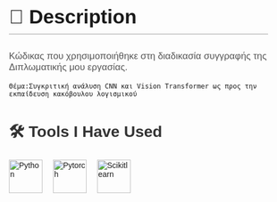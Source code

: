 <section style="font-family: Arial, sans-serif; padding: 20px;">
  <h1 style="font-size: 2.5em; border-bottom: 2px solid #ccc; padding-bottom: 10px;">📄 Description</h1>
  <p style="font-size: 1.2em; color: #555;">
    Κώδικας που χρησιμοποιήθηκε στη διαδικασία συγγραφής της Διπλωματικής μου εργασίας.

    Θέμα:Συγκριτική ανάλυση CNN και Vision Transformer ως προς την εκπαίδευση κακόβουλου λογισμικού
  </p>

  <h2 style="margin-top: 40px; font-size: 2em; color: #333;">🛠️ Tools I Have Used</h2>
  <p align="left" style="margin-top: 20px;">
    <img src="https://cdn.jsdelivr.net/gh/devicons/devicon@latest/icons/python/python-original-wordmark.svg" alt="Python" width="60" height="60" style="margin-right: 15px;" />
    <img src="https://cdn.jsdelivr.net/gh/devicons/devicon@latest/icons/pytorch/pytorch-original-wordmark.svg" alt="Pytorch" width="60" height="60" style="margin-right: 15px;" />
    <img src="https://cdn.jsdelivr.net/gh/devicons/devicon@latest/icons/scikitlearn/scikitlearn-original.svg" alt="Scikitlearn" width="60" height="60" style="margin-right: 15px;" />
  </p>
</section>
